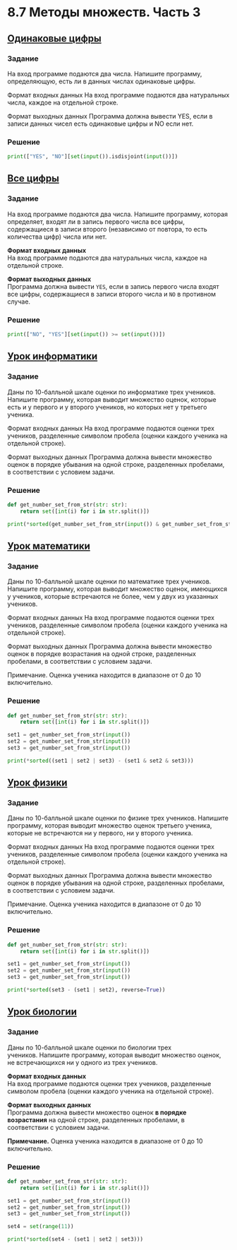 # 8.7 Методы множеств. Часть 3
## [Одинаковые цифры](https://stepik.org/lesson/483114/step/8?unit=474427)
### Задание
На вход программе подаются два числа. Напишите программу, определяющую, есть ли в данных числах одинаковые цифры.

Формат входных данных
На вход программе подаются два натуральных числа, каждое на отдельной строке.

Формат выходных данных
Программа должна вывести YES, если в записи данных чисел есть одинаковые цифры и NO если нет.

### Решение
```python
print(["YES", "NO"][set(input()).isdisjoint(input())])
```

## [Все цифры](https://stepik.org/lesson/483114/step/9?unit=474427)
### Задание
На вход программе подаются два числа. Напишите программу, которая определяет, входят ли в запись первого числа все цифры, содержащиеся в записи второго (независимо от повтора, то есть количества цифр) числа или нет.

**Формат входных данных**  
На вход программе подаются два натуральных числа, каждое на отдельной строке.

**Формат выходных данных**  
Программа должна вывести `YES`, если в запись первого числа входят все цифры, содержащиеся в записи второго числа и `NO` в противном случае.

### Решение
```python
print(["NO", "YES"][set(input()) >= set(input())])
```

## [Урок информатики](https://stepik.org/lesson/483114/step/10?unit=474427)
### Задание
Даны по 10-балльной шкале оценки по информатике трех учеников. Напишите программу, которая выводит множество оценок, которые есть и у первого и у второго учеников, но которых нет у третьего ученика.

Формат входных данных
На вход программе подаются оценки трех учеников, разделенные символом пробела (оценки каждого ученика на отдельной строке).

Формат выходных данных
Программа должна вывести множество оценок в порядке убывания на одной строке, разделенных пробелами, в соответствии с условием задачи.

### Решение
```python
def get_number_set_from_str(str: str):
    return set([int(i) for i in str.split()])

print(*sorted(get_number_set_from_str(input()) & get_number_set_from_str(input()) - get_number_set_from_str(input()), reverse=True))
```

## [Урок математики](https://stepik.org/lesson/483114/step/11?unit=474427)
### Задание
Даны по 10-балльной шкале оценки по математике трех учеников. Напишите программу, которая выводит множество оценок, имеющихся у учеников, которые встречаются не более, чем у двух из указанных учеников.

Формат входных данных
На вход программе подаются оценки трех учеников, разделенные символом пробела (оценки каждого ученика на отдельной строке).

Формат выходных данных
Программа должна вывести множество оценок в порядке возрастания на одной строке, разделенных пробелами, в соответствии с условием задачи.

Примечание. Оценка ученика находится в диапазоне от 0 до 10 включительно.

### Решение
```python
def get_number_set_from_str(str: str):
    return set([int(i) for i in str.split()])

set1 = get_number_set_from_str(input())
set2 = get_number_set_from_str(input())
set3 = get_number_set_from_str(input())

print(*sorted((set1 | set2 | set3) - (set1 & set2 & set3)))
```

## [Урок физики](https://stepik.org/lesson/483114/step/12?unit=474427)
### Задание
Даны по 10-балльной шкале оценки по физике трех учеников. Напишите программу, которая выводит множество оценок третьего ученика, которые не встречаются ни у первого, ни у второго ученика.

Формат входных данных
На вход программе подаются оценки трех учеников, разделенные символом пробела (оценки каждого ученика на отдельной строке).

Формат выходных данных
Программа должна вывести множество оценок в порядке убывания на одной строке, разделенных пробелами, в соответствии с условием задачи.

Примечание. Оценка ученика находится в диапазоне от 0 до 10 включительно.

### Решение
```python
def get_number_set_from_str(str: str):
    return set([int(i) for i in str.split()])

set1 = get_number_set_from_str(input())
set2 = get_number_set_from_str(input())
set3 = get_number_set_from_str(input())

print(*sorted(set3 - (set1 | set2), reverse=True))
```

## [Урок биологии](https://stepik.org/lesson/483114/step/13?unit=474427)
### Задание
Даны по 10-балльной шкале оценки по биологии трех учеников. Напишите программу, которая выводит множество оценок, не встречающихся ни у одного из трех учеников.

**Формат входных данных**  
На вход программе подаются оценки трех учеников, разделенные символом пробела (оценки каждого ученика на отдельной строке).

**Формат выходных данных**  
Программа должна вывести множество оценок **в порядке возрастания** на одной строке, разделенных пробелами, в соответствии с условием задачи.

**Примечание.** Оценка ученика находится в диапазоне от 0 до 10 включительно.

### Решение
```python
def get_number_set_from_str(str: str):
    return set([int(i) for i in str.split()])

set1 = get_number_set_from_str(input())
set2 = get_number_set_from_str(input())
set3 = get_number_set_from_str(input())

set4 = set(range(11))

print(*sorted(set4 - (set1 | set2 | set3)))
```